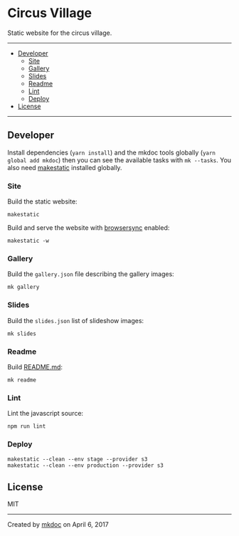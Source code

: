 # Circus Village

Static website for the circus village.

---

- [Developer](#developer)
  - [Site](#site)
  - [Gallery](#gallery)
  - [Slides](#slides)
  - [Readme](#readme)
  - [Lint](#lint)
  - [Deploy](#deploy)
- [License](#license)

---

## Developer

Install dependencies (`yarn install`) and the mkdoc tools globally (`yarn global add mkdoc`) then you can see the available tasks with `mk --tasks`. You also need [makestatic][] installed globally.

### Site

Build the static website:

```shell
makestatic
```

Build and serve the website with [browsersync][] enabled:

```shell
makestatic -w
```

### Gallery

Build the `gallery.json` file describing the gallery images:

```shell
mk gallery
```

### Slides

Build the `slides.json` list of slideshow images:

```shell
mk slides
```

### Readme

Build [README.md](https://github.com/circus-village/website/blob/master/README.md):

```shell
mk readme
```

### Lint

Lint the javascript source:

```shell
npm run lint
```

### Deploy

```shell
makestatic --clean --env stage --provider s3
makestatic --clean --env production --provider s3
```

## License

MIT

---

Created by [mkdoc](https://github.com/mkdoc/mkdoc) on April 6, 2017

[browsersync]: http://browsersync.io
[makestatic]: https://makestatic.ws

